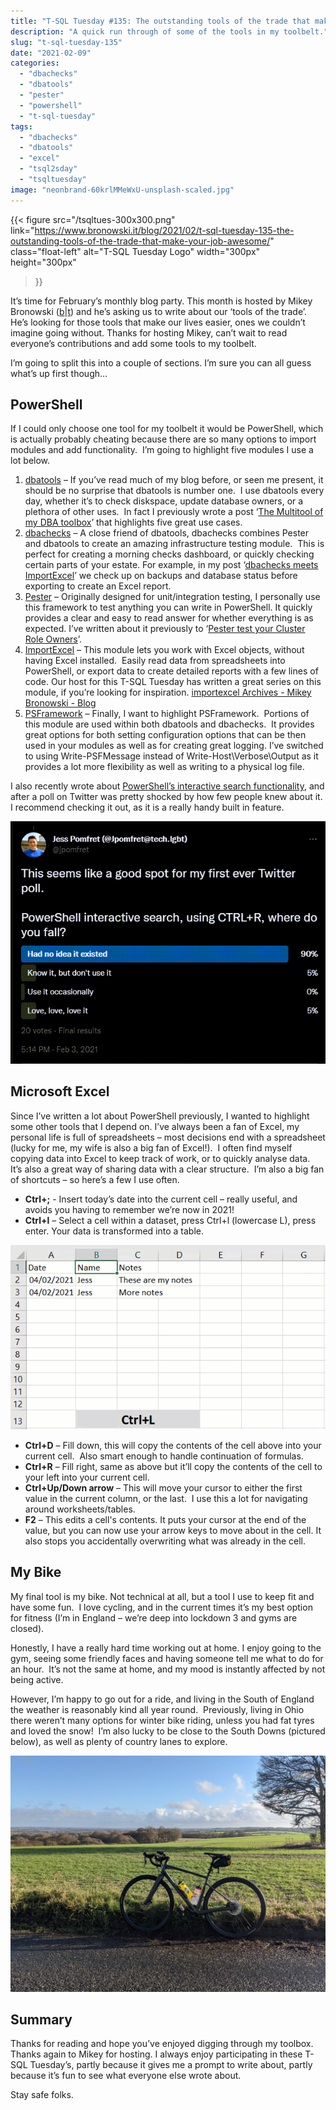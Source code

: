 ```yaml
---
title: "T-SQL Tuesday #135: The outstanding tools of the trade that make your job awesome"
description: "A quick run through of some of the tools in my toolbelt."
slug: "t-sql-tuesday-135"
date: "2021-02-09"
categories:
  - "dbachecks"
  - "dbatools"
  - "pester"
  - "powershell"
  - "t-sql-tuesday"
tags:
  - "dbachecks"
  - "dbatools"
  - "excel"
  - "tsql2sday"
  - "tsqltuesday"
image: "neonbrand-60krlMMeWxU-unsplash-scaled.jpg"
---
```


{{<
  figure src="/tsqltues-300x300.png"
         link="https://www.bronowski.it/blog/2021/02/t-sql-tuesday-135-the-outstanding-tools-of-the-trade-that-make-your-job-awesome/"
         class="float-left"
         alt="T-SQL Tuesday Logo"
         width="300px"
         height="300px"
>}}

It’s time for February’s monthly blog party. This month is hosted by Mikey Bronowski ([b](https://www.bronowski.it/blog)|[t](https://twitter.com/MikeyBronowski)) and he’s asking us to write about our ‘tools of the trade’.  He’s looking for those tools that make our lives easier, ones we couldn’t imagine going without. Thanks for hosting Mikey, can’t wait to read everyone’s contributions and add some tools to my toolbelt.

I’m going to split this into a couple of sections. I’m sure you can all guess what’s up first though…

## PowerShell

If I could only choose one tool for my toolbelt it would be PowerShell, which is actually probably cheating because there are so many options to import modules and add functionality.  I’m going to highlight five modules I use a lot below.

1. [dbatools](https://github.com/sqlcollaborative/dbatools) – If you’ve read much of my blog before, or seen me present, it should be no surprise that dbatools is number one.  I use dbatools every day, whether it’s to check diskspace, update database owners, or a plethora of other uses.  In fact I previously wrote a post ‘[The Multitool of my DBA toolbox](https://jesspomfret.com/t-sql-tuesday-101/)’ that highlights five great use cases.
2. [dbachecks](https://github.com/sqlcollaborative/dbachecks) – A close friend of dbatools, dbachecks combines Pester and dbatools to create an amazing infrastructure testing module.  This is perfect for creating a morning checks dashboard, or quickly checking certain parts of your estate. For example, in my post ‘[dbachecks meets ImportExcel](https://jesspomfret.com/dbachecks-importexcel/)’ we check up on backups and database status before exporting to create an Excel report.
3. [Pester](https://github.com/pester/Pester) – Originally designed for unit/integration testing, I personally use this framework to test anything you can write in PowerShell. It quickly provides a clear and easy to read answer for whether everything is as expected. I’ve written about it previously to ‘[Pester test your Cluster Role Owners](https://jesspomfret.com/pester-test-cluster-role-owners/)’.
4. [ImportExcel](https://github.com/dfinke/ImportExcel) – This module lets you work with Excel objects, without having Excel installed.  Easily read data from spreadsheets into PowerShell, or export data to create detailed reports with a few lines of code. Our host for this T-SQL Tuesday has written a great series on this module, if you’re looking for inspiration. [importexcel Archives - Mikey Bronowski - Blog](https://www.bronowski.it/blog/tag/importexcel/)
5. [PSFramework](https://github.com/PowershellFrameworkCollective/psframework) – Finally, I want to highlight PSFramework.  Portions of this module are used within both dbatools and dbachecks.  It provides great options for both setting configuration options that can be then used in your modules as well as for creating great logging. I’ve switched to using Write-PSFMessage instead of Write-Host\Verbose\Output as it provides a lot more flexibility as well as writing to a physical log file.

I also recently wrote about [PowerShell’s interactive search functionality](https://jesspomfret.com/psreadline-search-history/), and after a poll on Twitter was pretty shocked by how few people knew about it.  I recommend checking it out, as it is a really handy built in feature.

![My twitter poll on whether people use interactive search](JessTweet.png)

## Microsoft Excel

Since I’ve written a lot about PowerShell previously, I wanted to highlight some other tools that I depend on. I’ve always been a fan of Excel, my personal life is full of spreadsheets – most decisions end with a spreadsheet (lucky for me, my wife is also a big fan of Excel!).  I often find myself copying data into Excel to keep track of work, or to quickly analyse data.  It’s also a great way of sharing data with a clear structure.  I’m also a big fan of shortcuts – so here’s a few I use often.

- **Ctrl+;** - Insert today’s date into the current cell – really useful, and avoids you having to remember we’re now in 2021!
- **Ctrl+l** – Select a cell within a dataset, press Ctrl+l (lowercase L), press enter. Your data is transformed into a table.

![Gif showing using Ctrl+L in Excel to create a table](ctrlL.gif)

- **Ctrl+D** – Fill down, this will copy the contents of the cell above into your current cell.  Also smart enough to handle continuation of formulas.
- **Ctrl+R** – Fill right, same as above but it’ll copy the contents of the cell to your left into your current cell.
- **Ctrl+Up/Down arrow** – This will move your cursor to either the first value in the current column, or the last.  I use this a lot for navigating around worksheets/tables.
- **F2** – This edits a cell's contents. It puts your cursor at the end of the value, but you can now use your arrow keys to move about in the cell. It also stops you accidentally overwriting what was already in the cell.

## My Bike

My final tool is my bike. Not technical at all, but a tool I use to keep fit and have some fun.  I love cycling, and in the current times it’s my best option for fitness (I’m in England – we’re deep into lockdown 3 and gyms are closed).

Honestly, I have a really hard time working out at home. I enjoy going to the gym, seeing some friendly faces and having someone tell me what to do for an hour.  It’s not the same at home, and my mood is instantly affected by not being active.

However, I’m happy to go out for a ride, and living in the South of England the weather is reasonably kind all year round.  Previously, living in Ohio there weren’t many options for winter bike riding, unless you had fat tyres and loved the snow!  I’m also lucky to be close to the South Downs (pictured below), as well as plenty of country lanes to explore.

![My bike on the south downs](Bike_SouthDowns.jpg)

## Summary

Thanks for reading and hope you’ve enjoyed digging through my toolbox. Thanks again to Mikey for hosting. I always enjoy participating in these T-SQL Tuesday’s, partly because it gives me a prompt to write about, partly because it’s fun to see what everyone else wrote about.

Stay safe folks.
